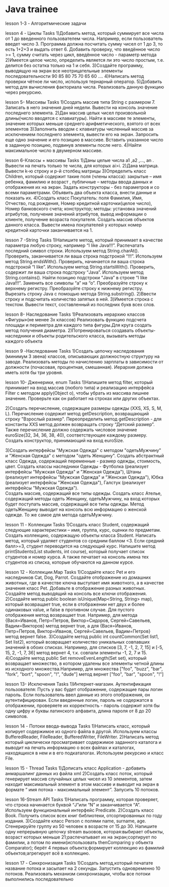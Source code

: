 # Java trainee
lesson 1-3 - Алгоритмические задачи

lesson 4 - Циклы
Tasks
1)Добавить метод, который суммирует все числа от 1 до введенного пользователем числа.
Например, если пользователь введет число 3. Программа должна посчитать сумму чисел от 1 до 3, то есть 1+2+3 и выдать ответ 6.
Добавить проверку, что введённое число >= 1, сумму считать через цикл, введённое число - параметр метода
2)Имеется целое число, определить является ли это число простым, т.е. делится без остатка только на 1 и себя.
3)Создайте программу, выводящую на экран все неотрицательные элементы последовательности 90 85 80 75 70 65 60 ….
4)Написать метод проверки чётное ли число, используя тернарный оператор.
5)Добавить метод для вычисления факториала числа. Реализовать данную функцию через рекурсию.

lesson 5- Массивы
Tasks
1)Создать массив типа String с размером 7. Записать в него значения дней недели. Вывести на консоль значение последнего элемента.
2)Дан массив целых чисел произвольной длины(число вводятся с клавиатуры). Найти в массиве те элементы, значение которых меньше среднего арифметического, взятого от всех элементов
3)Заполнить вводом с клавиатуры численный массив за исключением последнего элемента, вывести его на экран. Запросить еще одно значение и его позицию в массиве. Вставить указанное число в заданную позицию, подвинув элементы после него.
4)Найти максимальное число в двумерном массиве.

lesson 6-Классы + массивы
Tasks
1)Даны целые числа а1 ,а2 ,..., аn . Вывести на печать только те числа, для которых аi>i.
2)Дана матрица. Вывести k-ю строку и p-й столбец матрицы
3)Определить класс Children, который содержит такие поля (члены класса): закрытые – имя ребенка, фамилию и возраст , публичные – методы ввода данных и отображения их на экран. Задать конструкторы - без параметров и со всеми параметрами. Объявить два объекта класса, внести данные и показать их. 
4)Создать класс Покупатель: 
поля Фамилия, Имя, Отчество, год рождения, Номер кредитной карточки(целое число), Номер банковского счета; 
конструктор;
методы: установка значений атрибутов, получение значений атрибутов, вывод информации о клиенте, получение возраста покупателя.
Создать массив объектов данного класса. Вывести имена покупателей у которых номер кредитной карточки заканчивается на 1.

lesson 7 -String
Tasks
1)Напишите метод, который принимает в качестве параметра любую строку, например “I like Java!!!”. 
Распечатать последний символ строки. Используем метод String.charAt().
Проверить, заканчивается ли ваша строка подстрокой “!!!”. Используем метод String.endsWith().
Проверить, начинается ли ваша строка подстрокой “I like”. Используем метод String.startsWith().
Проверить, содержит ли ваша строка подстроку “Java”. Используем метод String.contains().
Найти позицию подстроки “Java” в строке “I like Java!!!”.
Заменить все символы “а” на “о”. 
Преобразуйте строку к верхнему регистру.
Преобразуйте строку к нижнему регистру.
Вырезать строку Java c помощью метода String.substring().
2)Ввести строку и подсчитать количество запятых в ней.
3)Имеется строка с текстом. Вывести текст, составленный из последних букв 
всех слов.

lesson 8- Наследование
Tasks
1)Реализовать иерархию классов «Фигуры»(не менее 3х классов) Реализовать функцию подсчета площади и периметра для каждого типа фигуры.Для круга создать метод получения диаметра.
2)Потренироваться создавать объекты-наследники и объекты родительского класса, вызывать методы каждого объекта

lesson 9 -Наследование
Tasks
1)Создать цепочку наследования (минимум 3 звена) классов, описывающих должностную структуру на заводе. Реализовать методы по начислению зарплаты в зависимости от должности (почасовая, процентная, смешанная). Иерархия должна иметь хотя бы три уровня.

lesson 10- Дженерики, enum
Tasks
1)Напишите метод filter, который принимает на вход массив (любого типа) и реализацию интерфейса Filter c методом apply(Object o), чтобы убрать из массива лишнее значение. Проверьте как он работает на строках или других объектах.

2)Создать перечисление, содержащее размеры одежды (XXS, XS, S, M, L). Перечисление содержит метод getDescription, возвращающий строку "Взрослый размер". Переопределить метод getDescription - для константы XXS метод должен возвращать строку “Детский размер”.  Также перечисление должно содержать числовое значение euroSize(32, 34, 36, 38, 40), соответствующее каждому размеру. Создать конструктор, принимающий на вход euroSize.

3)Создать интерфейсы "Мужская Одежда" с методом "одетьМужчину" и "Женская Одежда" с методом "одеть Женщину". 
Создать абстрактный класс Одежда, содержащий переменные - размер одежды, стоимость, цвет.
Создать классы наследники Одежды - Футболка (реализует интерфейсы "Мужская Одежда" и "Женская Одежда"), Штаны (реализует интерфейсы "Мужская Одежда" и "Женская Одежда"), Юбка (реализует интерфейсы "Женская Одежда"), Галстук (реализует интерфейсы "Мужская Одежда").   
Создать массив, содержащий все типы одежды. Создать класс Ателье, содержащий методы одеть Женщину, одетьМужчину, на вход которых будет поступать массив, содержащий все типы одежды. Метод одетьЖенщину выводит на консоль всю информацию о женской одежде. То же самое для метода одетьМужчину.

lesson 11 - Коллекции
Tasks
1)Создать класс Student, содержащий следующие характеристики – имя, группа, курс, оценки по предметам. Создать коллекцию, содержащую объекты класса Student. Написать метод, который удаляет студентов со средним баллом <3. Если средний балл>=3, студент переводится на следующий курс. Напишите метод printStudents(List<Student> students, int course), который получает список студентов и номер курса. А также печатает на консоль имена тех студентов из списка, которые обучаются на данном курсе.
  
lesson 12 - Коллекции.Map
Tasks
1)Создайте класс Pet и его наследников Cat, Dog, Parrot. Создайте отображение из домашних животных, где в качестве ключа выступает имя животного, а в качестве значения класс Pet. Добавьте в отображение разных животных. Создайте метод выводящий на консоль все ключи отображения. 
2)Создайте метод public boolean isUnique(Map<String, String> map), который возвращает true, если в отображении нет двух и более одинаковых value, и false в противном случае. Для пустого отображения метод возвращает true. Например, для метода {Вася=Иванов, Петр=Петров, Виктор=Сидоров, Сергей=Савельев, Вадим=Викторов} метод вернет true, а для {Вася=Иванов, Петр=Петров, Виктор=Иванов, Сергей=Савельев, Вадим=Петров} метод вернет false.
3)Создайте метод public int countCommon(Set<Integer> list1, Set<Integer> list2), который возвращает количество уникальных совпавших значений в обоих списках.
Например, для списков [3, 7, -1, 2, 7, 15] и [-5, 15, 2, -1, 7, 36] метод вернет 4, т.к. совпали элементы -1, 2, 7 и 15.
4)Создайте метод  public Set<String> removeEvenLength(Set<String> set), который возвращает множество, в котором удалены все элементы четной длины из исходного множества.Например, для множества ["foo", "buzz", "bar", "fork", "bort", "spoon", "!", "dude"] метод вернет ["foo", "bar", "spoon", "!"]
  
lesson 13- Исключения
Tasks
1)Интернет-магазин. Аутентификация пользователя: Пусть у вас будет отображение, содержащие пары логин пароль. Если пользователь ввел данные из этого отображения, он аутентифицирован. Если введенные логин, пароль не содержатся в отображении, проверяете их корректность - пароль содержит хотя бы одну цифру и буквы латинского алфавита, длина пароля от 8 до 20 символов.
  
lesson 14 - Потоки ввода-вывода
Tasks
1)Написать класс, который копирует содержимое из одного файла в другой. Используем классы BufferedReader, FileReader, BufferedWriter, FileWriter.
2)Написать метод который циклически просматривает содержимое заданного каталога и выводит на печать информацию о всех файлах и каталогах, находящихся в нем и в его подкаталогах. Используем рекурсию и класс File.

lesson 15 - Thread
Tasks
1)Дописать класс Application - добавить анмаршалинг данных из файла xml
2)Создать класс поток, который генерирует массив случайных целых чисел из 10 элементов, затем находит максимальный элемент в этом массиве и выводит на экран в формате “ имя потока - максимальный элемент”. Запусить 10 потоков. 

lesson 16-Stream API
Tasks
1)Написать программу, которая проверяет, что строка начинается буквой “J”или “N” и заканчивается “A”. Используем функциональный интерфейс Predicate.
2)Создать класс Book. Получить список всех книг библиотеки, отсортированных по году издания. 
3)Создайте класс Person с полями name, surname, age. Сгенерируйте группу из 50 человек в возрасте от 15 до 30. Напишите одну непрерывную цепочку stream вызовов, которая:выбирает объекты, возраст которых меньше 21;распечатывает их на экран;сортирует по фамилии, а потом по имени(использовать thenComparing у объекта Comparator);
берёт 4 первых объекта;формирует коллекцию из фамилий объектов;агрегирует всё в коллекцию.
  
lesson 17 - Синхронизация
Tasks
1)Cоздать метод,который печатате название потока и засыпает на 2 секунды. Запустить одновременно 10 потоков. Реализовать механизм синхронизации, чтобы все потоки выполнились последовательно









